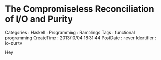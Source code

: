The Compromiseless Reconciliation of I/O and Purity
===================================================

Categories
:   Haskell
:   Programming
:   Ramblings
Tags
:   functional programming
CreateTime
:   2013/10/04 18:31:44
PostDate
:   never
Identifier
:   io-purity

Hey
